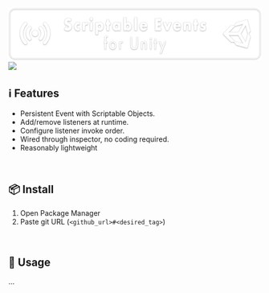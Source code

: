 ![](/.github/banner.png?raw=true "")
![](/.github/gallery.png?raw=true "")

## ℹ️ Features

* Persistent Event with Scriptable Objects.
* Add/remove listeners at runtime.
* Configure listener invoke order.
* Wired through inspector, no coding required.
* Reasonably lightweight

<br/>

## 📦 Install

1. Open Package Manager
2. Paste git URL (`<github_url>#<desired_tag>`)


<br/>

## 🚀 Usage


...